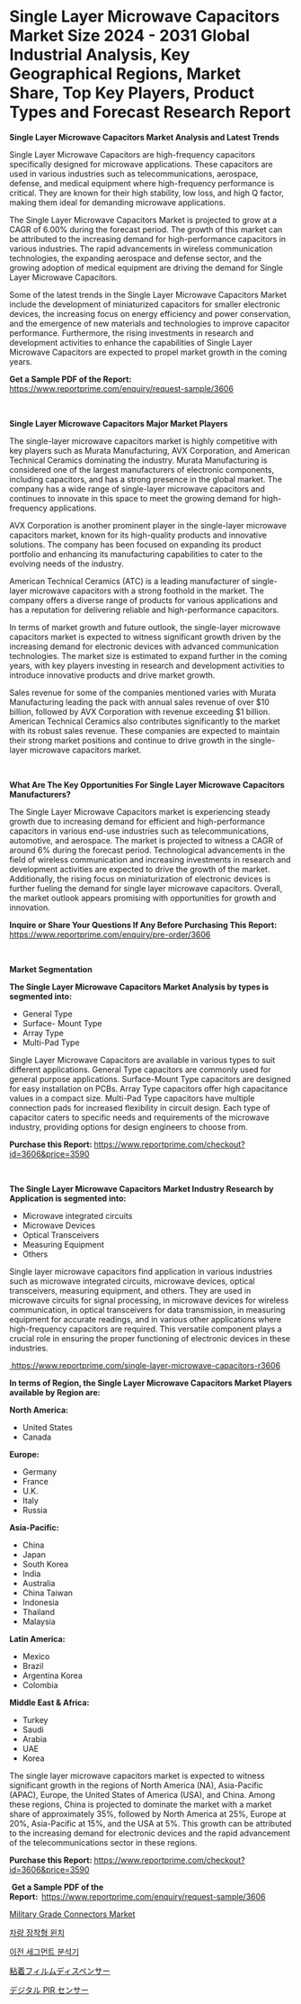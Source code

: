 <p><h1>Single Layer Microwave Capacitors Market Size 2024 - 2031 Global Industrial Analysis, Key Geographical Regions, Market Share, Top Key Players, Product Types and Forecast Research Report</h1></p><p><strong>Single Layer Microwave Capacitors Market Analysis and Latest Trends</strong></p>
<p><p>Single Layer Microwave Capacitors are high-frequency capacitors specifically designed for microwave applications. These capacitors are used in various industries such as telecommunications, aerospace, defense, and medical equipment where high-frequency performance is critical. They are known for their high stability, low loss, and high Q factor, making them ideal for demanding microwave applications.</p><p>The Single Layer Microwave Capacitors Market is projected to grow at a CAGR of 6.00% during the forecast period. The growth of this market can be attributed to the increasing demand for high-performance capacitors in various industries. The rapid advancements in wireless communication technologies, the expanding aerospace and defense sector, and the growing adoption of medical equipment are driving the demand for Single Layer Microwave Capacitors.</p><p>Some of the latest trends in the Single Layer Microwave Capacitors Market include the development of miniaturized capacitors for smaller electronic devices, the increasing focus on energy efficiency and power conservation, and the emergence of new materials and technologies to improve capacitor performance. Furthermore, the rising investments in research and development activities to enhance the capabilities of Single Layer Microwave Capacitors are expected to propel market growth in the coming years.</p></p>
<p><strong>Get a Sample PDF of the Report:&nbsp;</strong> <a href="https://www.reportprime.com/enquiry/request-sample/3606">https://www.reportprime.com/enquiry/request-sample/3606</a></p>
<p>&nbsp;</p>
<p><strong>Single Layer Microwave Capacitors Major Market Players</strong></p>
<p><p>The single-layer microwave capacitors market is highly competitive with key players such as Murata Manufacturing, AVX Corporation, and American Technical Ceramics dominating the industry. Murata Manufacturing is considered one of the largest manufacturers of electronic components, including capacitors, and has a strong presence in the global market. The company has a wide range of single-layer microwave capacitors and continues to innovate in this space to meet the growing demand for high-frequency applications.</p><p>AVX Corporation is another prominent player in the single-layer microwave capacitors market, known for its high-quality products and innovative solutions. The company has been focused on expanding its product portfolio and enhancing its manufacturing capabilities to cater to the evolving needs of the industry.</p><p>American Technical Ceramics (ATC) is a leading manufacturer of single-layer microwave capacitors with a strong foothold in the market. The company offers a diverse range of products for various applications and has a reputation for delivering reliable and high-performance capacitors.</p><p>In terms of market growth and future outlook, the single-layer microwave capacitors market is expected to witness significant growth driven by the increasing demand for electronic devices with advanced communication technologies. The market size is estimated to expand further in the coming years, with key players investing in research and development activities to introduce innovative products and drive market growth.</p><p>Sales revenue for some of the companies mentioned varies with Murata Manufacturing leading the pack with annual sales revenue of over $10 billion, followed by AVX Corporation with revenue exceeding $1 billion. American Technical Ceramics also contributes significantly to the market with its robust sales revenue. These companies are expected to maintain their strong market positions and continue to drive growth in the single-layer microwave capacitors market.</p></p>
<p>&nbsp;</p>
<p><strong>What Are The Key Opportunities For Single Layer Microwave Capacitors Manufacturers?</strong></p>
<p><p>The Single Layer Microwave Capacitors market is experiencing steady growth due to increasing demand for efficient and high-performance capacitors in various end-use industries such as telecommunications, automotive, and aerospace. The market is projected to witness a CAGR of around 6% during the forecast period. Technological advancements in the field of wireless communication and increasing investments in research and development activities are expected to drive the growth of the market. Additionally, the rising focus on miniaturization of electronic devices is further fueling the demand for single layer microwave capacitors. Overall, the market outlook appears promising with opportunities for growth and innovation.</p></p>
<p><strong>Inquire or Share Your Questions If Any Before Purchasing This Report:</strong> <a href="https://www.reportprime.com/enquiry/pre-order/3606">https://www.reportprime.com/enquiry/pre-order/3606</a></p>
<p>&nbsp;</p>
<p><strong>Market Segmentation</strong></p>
<p><strong>The Single Layer Microwave Capacitors Market Analysis by types is segmented into:</strong></p>
<p><ul><li>General Type</li><li>Surface- Mount Type</li><li>Array Type</li><li>Multi-Pad Type</li></ul></p>
<p><p>Single Layer Microwave Capacitors are available in various types to suit different applications. General Type capacitors are commonly used for general purpose applications. Surface-Mount Type capacitors are designed for easy installation on PCBs. Array Type capacitors offer high capacitance values in a compact size. Multi-Pad Type capacitors have multiple connection pads for increased flexibility in circuit design. Each type of capacitor caters to specific needs and requirements of the microwave industry, providing options for design engineers to choose from.</p></p>
<p><strong>Purchase this Report:&nbsp;</strong><a href="https://www.reportprime.com/checkout?id=3606&price=3590">https://www.reportprime.com/checkout?id=3606&price=3590</a></p>
<p>&nbsp;</p>
<p><strong>The Single Layer Microwave Capacitors Market Industry Research by Application is segmented into:</strong></p>
<p><ul><li>Microwave integrated circuits</li><li>Microwave Devices</li><li>Optical Transceivers</li><li>Measuring Equipment</li><li>Others</li></ul></p>
<p><p>Single layer microwave capacitors find application in various industries such as microwave integrated circuits, microwave devices, optical transceivers, measuring equipment, and others. They are used in microwave circuits for signal processing, in microwave devices for wireless communication, in optical transceivers for data transmission, in measuring equipment for accurate readings, and in various other applications where high-frequency capacitors are required. This versatile component plays a crucial role in ensuring the proper functioning of electronic devices in these industries.</p></p>
<p><a href="https://www.reportprime.com/single-layer-microwave-capacitors-r3606">&nbsp;https://www.reportprime.com/single-layer-microwave-capacitors-r3606</a></p>
<p><strong>In terms of Region, the Single Layer Microwave Capacitors Market Players available by Region are:</strong></p>
<p>
    <p> <strong> North America: </strong>
        <ul>
            <li>United States</li>
            <li>Canada</li>
        </ul>
        </p> 
    <p> <strong> Europe: </strong>
        <ul>
            <li>Germany</li>
            <li>France</li>
            <li>U.K.</li>
            <li>Italy</li>
            <li>Russia</li>
        </ul>
        </p> 
    <p> <strong> Asia-Pacific: </strong>
        <ul>
            <li>China</li>
            <li>Japan</li>
            <li>South Korea</li>
            <li>India</li>
            <li>Australia</li>
            <li>China Taiwan</li>
            <li>Indonesia</li>
            <li>Thailand</li>
            <li>Malaysia</li>
        </ul>
        </p> 
    <p> <strong> Latin America: </strong>
        <ul>
            <li>Mexico</li>
            <li>Brazil</li>
            <li>Argentina Korea</li>
            <li>Colombia</li>
        </ul>
        </p> 
    <p> <strong> Middle East & Africa: </strong>
        <ul>
            <li>Turkey</li>
            <li>Saudi</li>
            <li>Arabia</li>
            <li>UAE</li>
            <li>Korea</li>
        </ul>
    </p>
    </p>
<p><p>The single layer microwave capacitors market is expected to witness significant growth in the regions of North America (NA), Asia-Pacific (APAC), Europe, the United States of America (USA), and China. Among these regions, China is projected to dominate the market with a market share of approximately 35%, followed by North America at 25%, Europe at 20%, Asia-Pacific at 15%, and the USA at 5%. This growth can be attributed to the increasing demand for electronic devices and the rapid advancement of the telecommunications sector in these regions.</p></p>
<p><strong>Purchase this Report: </strong><a href="https://www.reportprime.com/checkout?id=3606&price=3590">https://www.reportprime.com/checkout?id=3606&price=3590</a></p>
<p>&nbsp;<strong>Get a Sample PDF of the Report:&nbsp;&nbsp;</strong><a href="https://www.reportprime.com/enquiry/request-sample/3606">https://www.reportprime.com/enquiry/request-sample/3606</a></p>
<p><strong></strong></p>
<p><p><a href="https://github.com/HenrietteMills1/Market-Research-Report-List-1/blob/main/military-grade-connectors-market.md">Military Grade Connectors Market</a></p><p><a href="https://medium.com/@sherlock567567/%EC%B0%A8%EB%9F%89-%EC%9E%A5%EC%B0%A9-%EC%9C%88%EC%B9%98-%EC%8B%9C%EC%9E%A5-%EC%84%B1%EA%B3%B5%EC%A0%81%EC%9D%B8-%EB%B9%84%EC%A6%88%EB%8B%88%EC%8A%A4-%EC%A0%84%EB%9E%B5%EC%9D%98-%EC%97%B4%EC%87%A0-2031%EB%85%84%EA%B9%8C%EC%A7%80-%EC%98%88%EC%B8%A1-019bda948f76">차량 장착형 윈치</a></p><p><a href="https://medium.com/@willislebsack/%EC%95%88%EA%B5%AC-%EC%A0%84-%EB%B4%89%EB%A7%89-%EB%B6%84%EC%84%9D%EA%B8%B0-%EC%8B%9C%EC%9E%A5-%EC%A1%B0%EC%82%AC-%EB%B3%B4%EA%B3%A0%EC%84%9C-%EA%B7%B8-%EC%97%AD%EC%82%AC-%EB%B0%8F-2024%EB%85%84%EB%B6%80%ED%84%B0-2031%EB%85%84%EA%B9%8C%EC%A7%80%EC%9D%98-%EC%98%88%EC%B8%A1-6a2590f12f38">이전 세그먼트 분석기</a></p><p><a href="https://medium.com/@attyourniture/%E3%82%AF%E3%83%AA%E3%83%B3%E3%82%B0%E3%83%95%E3%82%A3%E3%83%AB%E3%83%A0%E3%83%87%E3%82%A3%E3%82%B9%E3%83%9A%E3%83%B3%E3%82%B5%E3%83%BC%E3%83%9E%E3%83%BC%E3%82%B1%E3%83%83%E3%83%88-%E5%B8%82%E5%A0%B4cagr-%E5%B8%82%E5%A0%B4%E3%83%88%E3%83%AC%E3%83%B3%E3%83%89-%E6%88%90%E9%95%B7%E6%88%A6%E7%95%A5%E3%81%AB%E9%96%A2%E3%81%99%E3%82%8B%E6%B4%9E%E5%AF%9F-3f0def9ea804">粘着フィルムディスペンサー</a></p><p><a href="https://github.com/DanykaKilback/Market-Research-Report-List-1/blob/main/286914777781.md">デジタル PIR センサー</a></p></p>